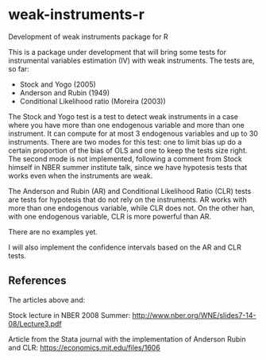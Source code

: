 # weak-instruments-r
Development of weak instruments package for R

This is a package under development that will bring some tests for instrumental variables estimation (IV) with weak instruments. The tests are, so far:

* Stock and Yogo (2005)
* Anderson and Rubin (1949)
* Conditional Likelihood ratio (Moreira (2003)) 

The Stock and Yogo test is a test to detect weak instruments in a case where you have more than one endogenous variable and more than one instrument. It can compute for at most 3 endogenous variables and up to 30 instruments. There are two modes for this test: one to limit bias up do a certain proportion of the bias of OLS and one to keep the tests size right. The second mode is not implemented, following a comment from Stock himself in NBER summer institute talk, since we have hypotesis tests that works even when the instruments are weak. 

The Anderson and Rubin (AR) and Conditional Likelihood Ratio (CLR) tests are tests for hypotesis that do not rely on the instruments. AR works with more than one endogenous variable, while CLR does not. On the other han, with one endogenous variable, CLR is more powerful than AR. 

There are no examples yet.

I will also implement the confidence intervals based on the AR and CLR tests.

## References 

The articles above and:

Stock lecture in NBER 2008 Summer: http://www.nber.org/WNE/slides7-14-08/Lecture3.pdf

Article from the Stata journal with the implementation of Anderson Rubin and CLR: https://economics.mit.edu/files/1606

